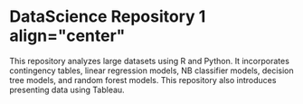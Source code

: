 <h1>DataScience Repository 1 align="center" </h1>
This repository analyzes large datasets using R and Python. It incorporates contingency tables, linear regression models, NB classifier models, decision tree models, and random forest models. This repository also introduces presenting data using Tableau. 
